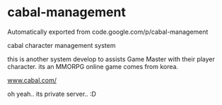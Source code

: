# cabal-management
Automatically exported from code.google.com/p/cabal-management

cabal character management system

this is another system develop to assists Game Master with their player character. its an MMORPG online game comes from korea.

www.cabal.com/

oh yeah.. its private server.. :D
